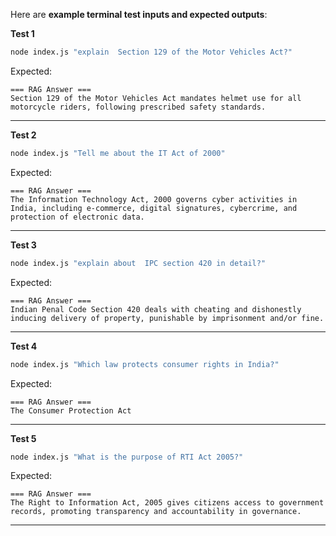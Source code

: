 Here are **example terminal test inputs and expected outputs**:

**Test 1**

```bash
node index.js "explain  Section 129 of the Motor Vehicles Act?"
```

Expected:

```
=== RAG Answer ===
Section 129 of the Motor Vehicles Act mandates helmet use for all motorcycle riders, following prescribed safety standards.
```

---

**Test 2**

```bash
node index.js "Tell me about the IT Act of 2000"
```

Expected:

```
=== RAG Answer ===
The Information Technology Act, 2000 governs cyber activities in India, including e-commerce, digital signatures, cybercrime, and protection of electronic data.
```

---

**Test 3**

```bash
node index.js "explain about  IPC section 420 in detail?"
```

Expected:

```
=== RAG Answer ===
Indian Penal Code Section 420 deals with cheating and dishonestly inducing delivery of property, punishable by imprisonment and/or fine.
```

---

**Test 4**

```bash
node index.js "Which law protects consumer rights in India?"
```

Expected:

```
=== RAG Answer ===
The Consumer Protection Act
```

---

**Test 5**

```bash
node index.js "What is the purpose of RTI Act 2005?"
```

Expected:

```
=== RAG Answer ===
The Right to Information Act, 2005 gives citizens access to government records, promoting transparency and accountability in governance.
```

---
